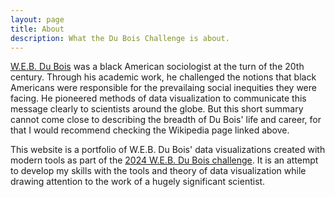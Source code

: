 ```yaml
---
layout: page
title: About
description: What the Du Bois Challenge is about.
---
```


[W.E.B. Du Bois](https://en.wikipedia.org/wiki/W._E._B._Du_Bois) was a black American sociologist at the turn of the 20th century.
Through his academic work, he challenged the notions that black Americans were responsible for the prevailaing social inequities they were facing. 
He pioneered methods of data visualization to communicate this message clearly to scientists around the globe.
But this short summary cannot come close to describing the breadth of Du Bois' life and career, for that I would recommend checking the Wikipedia page linked above.

This website is a portfolio of W.E.B. Du Bois' data visualizations created with modern tools as part of the [2024 W.E.B. Du Bois challenge](https://github.com/ajstarks/dubois-data-portraits/tree/master/challenge/2024).
It is an attempt to develop my skills with the tools and theory of data visualization while drawing attention to the work of a hugely significant scientist.